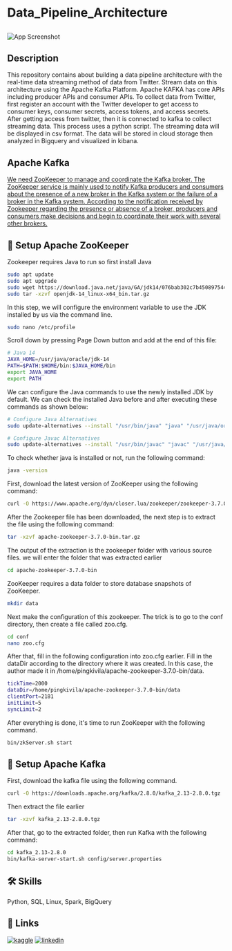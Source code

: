 # Data_Pipeline_Architecture




## 

![App Screenshot](https://via.placeholder.com/468x300?text=App+Screenshot+Here)


## Description

This repository contains about building a data pipeline architecture with the real-time data streaming method of data from Twitter. Stream data on this architecture using the Apache Kafka Platform. Apache KAFKA has core APIs including producer APIs and consumer APIs. To collect data from Twitter, first register an account with the Twitter developer to get access to consumer keys, consumer secrets, access tokens, and access secrets. After getting access from twitter, then it is connected to kafka to collect streaming data. This process uses a python script. The streaming data will be displayed in csv format. The data will be stored in cloud storage then analyzed in Bigquery and visualized in kibana.

## Apache Kafka

[We need ZooKeeper to manage and coordinate the Kafka broker. The ZooKeeper service is mainly used to notify Kafka producers and consumers about the presence of a new broker in the Kafka system or the failure of a broker in the Kafka system. According to the notification received by Zookeeper regarding the presence or absence of a broker, producers and consumers make decisions and begin to coordinate their work with several other brokers.](https://linktodocumentation)


## 🚀 Setup Apache ZooKeeper



Zookeeper requires Java to run so first install Java

```bash
sudo apt update
sudo apt upgrade
sudo wget https://download.java.net/java/GA/jdk14/076bab302c7b4508975440c56f6cc26a/36/GPL/openjdk-14_linux-x64_bin.tar.gz
sudo tar -xzvf openjdk-14_linux-x64_bin.tar.gz
```

In this step, we will configure the environment variable to use the JDK installed by us via the command line.

```bash
sudo nano /etc/profile
```

Scroll down by pressing Page Down button and add at the end of this file:

```bash
# Java 14
JAVA_HOME=/usr/java/oracle/jdk-14
PATH=$PATH:$HOME/bin:$JAVA_HOME/bin
export JAVA_HOME
export PATH
```

We can configure the Java commands to use the newly installed JDK by default. We can check the installed Java before and after executing these commands as shown below:
```bash
# Configure Java Alternatives
sudo update-alternatives --install "/usr/bin/java" "java" "/usr/java/oracle/jdk-14/bin/java" 1

# Configure Javac Alternatives
sudo update-alternatives --install "/usr/bin/javac" "javac" "/usr/java/oracle/jdk-14/bin/javac" 1
```

To check whether java is installed or not, run the following command:

```bash
java -version
```

First, download the latest version of ZooKeeper using the following command:
```bash	
curl -O https://www.apache.org/dyn/closer.lua/zookeeper/zookeeper-3.7.0/apache-zookeeper-3.7.0-bin.tar.gz
```		 
After the Zookeeper file has been downloaded, the next step is to extract the file using the following command:
```bash
tar -xzvf apache-zookeeper-3.7.0-bin.tar.gz
```		 
The output of the extraction is the zookeeper folder with various source files. we will enter the folder that was extracted earlier
```bash
cd apache-zookeeper-3.7.0-bin
```		 
ZooKeeper requires a data folder to store database snapshots of ZooKeeper.
```bash
mkdir data
```		 
Next make the configuration of this zookeeper. The trick is to go to the conf directory, then create a file called zoo.cfg.
```bash
cd conf
nano zoo.cfg
```		 
After that, fill in the following configuration into zoo.cfg earlier. Fill in the dataDir according to the directory where it was created. In this case, 
the author made it in /home/pingkivila/apache-zookeeper-3.7.0-bin/data.
```bash
tickTime=2000
dataDir=/home/pingkivila/apache-zookeeper-3.7.0-bin/data
clientPort=2181
initLimit=5
syncLimit=2
```		 
After everything is done, it's time to run ZooKeeper with the following command.
```bash
bin/zkServer.sh start
```    
## 🚀 Setup Apache Kafka

First, download the kafka file using the following command.
```bash
curl -O https://downloads.apache.org/kafka/2.8.0/kafka_2.13-2.8.0.tgz
```		 
Then extract the file earlier
```bash
tar -xzvf kafka_2.13-2.8.0.tgz
```		 
After that, go to the extracted folder, then run Kafka with the following command:
```bash
cd kafka_2.13-2.8.0
bin/kafka-server-start.sh config/server.properties
```    
## 🛠 Skills
Python, SQL, Linux, Spark, BigQuery


## 🔗 Links
[![kaggle](https://img.shields.io/badge/kaggle-000?style=for-the-badge&logo=ko-fi&logoColor=white)](https://https://www.kaggle.com/pingkivila/)
[![linkedin](https://img.shields.io/badge/linkedin-0A66C2?style=for-the-badge&logo=linkedin&logoColor=white)](https://www.linkedin.com/in/pingki-vila-9a1a27226/)

